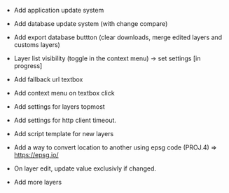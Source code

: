 - Add application update system
- Add database update system (with change compare)
- Add export database buttton (clear downloads, merge edited layers and customs layers)
- Layer list visibility (toggle in the context menu) -> set settings [in progress]
- Add fallback url textbox
- Add context menu on textbox click
- Add settings for layers topmost
- Add settings for http client timeout.
- Add script template for new layers
- Add a way to convert location to another using epsg code (PROJ.4) => https://epsg.io/
- On layer edit, update value exclusivly if changed. 

- Add more layers
